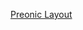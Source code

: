 <!-- markdownlint-disable -->
[Preonic Layout](https://raw.githubusercontent.com/laurentlaurent/qmk_firmware/master/keyboards/preonic/keymaps/laurentlaurent/readme.md)